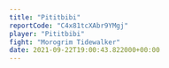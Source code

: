 ```yaml
---
title: "Pititbibi"
reportCode: "C4x81tcXAbr9YMgj"
player: "Pititbibi"
fight: "Morogrim Tidewalker"
date: 2021-09-22T19:00:43.822000+00:00
---
```

